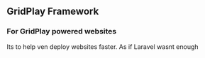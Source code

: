 ## GridPlay Framework
### For GridPlay powered websites

Its to help ven deploy websites faster. As if Laravel wasnt enough
